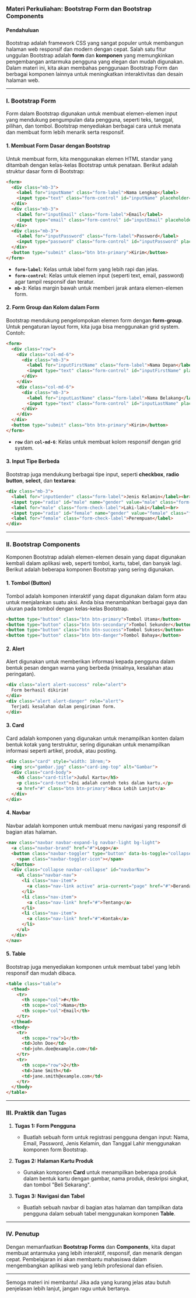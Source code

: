 ### **Materi Perkuliahan: Bootstrap Form dan Bootstrap Components**

#### **Pendahuluan**
Bootstrap adalah framework CSS yang sangat populer untuk membangun halaman web responsif dan modern dengan cepat. Salah satu fitur unggulan Bootstrap adalah **form** dan **komponen** yang memungkinkan pengembangan antarmuka pengguna yang elegan dan mudah digunakan. Dalam materi ini, kita akan membahas penggunaan Bootstrap Form dan berbagai komponen lainnya untuk meningkatkan interaktivitas dan desain halaman web.

---

### **I. Bootstrap Form**

Form dalam Bootstrap digunakan untuk membuat elemen-elemen input yang mendukung pengumpulan data pengguna, seperti teks, tanggal, pilihan, dan tombol. Bootstrap menyediakan berbagai cara untuk menata dan membuat form lebih menarik serta responsif.

#### 1. **Membuat Form Dasar dengan Bootstrap**
Untuk membuat form, kita menggunakan elemen HTML standar yang ditambah dengan kelas-kelas Bootstrap untuk penataan. Berikut adalah struktur dasar form di Bootstrap:

```html
<form>
  <div class="mb-3">
    <label for="inputName" class="form-label">Nama Lengkap</label>
    <input type="text" class="form-control" id="inputName" placeholder="Masukkan nama lengkap">
  </div>
  <div class="mb-3">
    <label for="inputEmail" class="form-label">Email</label>
    <input type="email" class="form-control" id="inputEmail" placeholder="Masukkan email">
  </div>
  <div class="mb-3">
    <label for="inputPassword" class="form-label">Password</label>
    <input type="password" class="form-control" id="inputPassword" placeholder="Masukkan password">
  </div>
  <button type="submit" class="btn btn-primary">Kirim</button>
</form>
```

- **`form-label`**: Kelas untuk label form yang lebih rapi dan jelas.
- **`form-control`**: Kelas untuk elemen input (seperti text, email, password) agar tampil responsif dan teratur.
- **`mb-3`**: Kelas margin bawah untuk memberi jarak antara elemen-elemen form.

#### 2. **Form Group dan Kolom dalam Form**
Bootstrap mendukung pengelompokan elemen form dengan **form-group**. Untuk pengaturan layout form, kita juga bisa menggunakan grid system. Contoh:

```html
<form>
  <div class="row">
    <div class="col-md-6">
      <div class="mb-3">
        <label for="inputFirstName" class="form-label">Nama Depan</label>
        <input type="text" class="form-control" id="inputFirstName" placeholder="Masukkan nama depan">
      </div>
    </div>
    <div class="col-md-6">
      <div class="mb-3">
        <label for="inputLastName" class="form-label">Nama Belakang</label>
        <input type="text" class="form-control" id="inputLastName" placeholder="Masukkan nama belakang">
      </div>
    </div>
  </div>
  <button type="submit" class="btn btn-primary">Kirim</button>
</form>
```

- **`row`** dan **`col-md-6`**: Kelas untuk membuat kolom responsif dengan grid system.

#### 3. **Input Tipe Berbeda**
Bootstrap juga mendukung berbagai tipe input, seperti **checkbox**, **radio button**, **select**, dan **textarea**:

```html
<div class="mb-3">
  <label for="inputGender" class="form-label">Jenis Kelamin</label><br>
  <input type="radio" id="male" name="gender" value="male" class="form-check-input">
  <label for="male" class="form-check-label">Laki-laki</label><br>
  <input type="radio" id="female" name="gender" value="female" class="form-check-input">
  <label for="female" class="form-check-label">Perempuan</label>
</div>
```

---

### **II. Bootstrap Components**

Komponen Bootstrap adalah elemen-elemen desain yang dapat digunakan kembali dalam aplikasi web, seperti tombol, kartu, tabel, dan banyak lagi. Berikut adalah beberapa komponen Bootstrap yang sering digunakan.

#### 1. **Tombol (Button)**
Tombol adalah komponen interaktif yang dapat digunakan dalam form atau untuk menjalankan suatu aksi. Anda bisa menambahkan berbagai gaya dan ukuran pada tombol dengan kelas-kelas Bootstrap.

```html
<button type="button" class="btn btn-primary">Tombol Utama</button>
<button type="button" class="btn btn-secondary">Tombol Sekunder</button>
<button type="button" class="btn btn-success">Tombol Sukses</button>
<button type="button" class="btn btn-danger">Tombol Bahaya</button>
```

#### 2. **Alert**
Alert digunakan untuk memberikan informasi kepada pengguna dalam bentuk pesan dengan warna yang berbeda (misalnya, kesalahan atau peringatan).

```html
<div class="alert alert-success" role="alert">
  Form berhasil dikirim!
</div>
<div class="alert alert-danger" role="alert">
  Terjadi kesalahan dalam pengiriman form.
</div>
```

#### 3. **Card**
Card adalah komponen yang digunakan untuk menampilkan konten dalam bentuk kotak yang terstruktur, sering digunakan untuk menampilkan informasi seperti artikel, produk, atau posting.

```html
<div class="card" style="width: 18rem;">
  <img src="gambar.jpg" class="card-img-top" alt="Gambar">
  <div class="card-body">
    <h5 class="card-title">Judul Kartu</h5>
    <p class="card-text">Ini adalah contoh teks dalam kartu.</p>
    <a href="#" class="btn btn-primary">Baca Lebih Lanjut</a>
  </div>
</div>
```

#### 4. **Navbar**
Navbar adalah komponen untuk membuat menu navigasi yang responsif di bagian atas halaman.

```html
<nav class="navbar navbar-expand-lg navbar-light bg-light">
  <a class="navbar-brand" href="#">Logo</a>
  <button class="navbar-toggler" type="button" data-bs-toggle="collapse" data-bs-target="#navbarNav" aria-controls="navbarNav" aria-expanded="false" aria-label="Toggle navigation">
    <span class="navbar-toggler-icon"></span>
  </button>
  <div class="collapse navbar-collapse" id="navbarNav">
    <ul class="navbar-nav">
      <li class="nav-item">
        <a class="nav-link active" aria-current="page" href="#">Beranda</a>
      </li>
      <li class="nav-item">
        <a class="nav-link" href="#">Tentang</a>
      </li>
      <li class="nav-item">
        <a class="nav-link" href="#">Kontak</a>
      </li>
    </ul>
  </div>
</nav>
```

#### 5. **Table**
Bootstrap juga menyediakan komponen untuk membuat tabel yang lebih responsif dan mudah dibaca.

```html
<table class="table">
  <thead>
    <tr>
      <th scope="col">#</th>
      <th scope="col">Nama</th>
      <th scope="col">Email</th>
    </tr>
  </thead>
  <tbody>
    <tr>
      <th scope="row">1</th>
      <td>John Doe</td>
      <td>john.doe@example.com</td>
    </tr>
    <tr>
      <th scope="row">2</th>
      <td>Jane Smith</td>
      <td>jane.smith@example.com</td>
    </tr>
  </tbody>
</table>
```

---

### **III. Praktik dan Tugas**
1. **Tugas 1: Form Pengguna**
   - Buatlah sebuah form untuk registrasi pengguna dengan input: Nama, Email, Password, Jenis Kelamin, dan Tanggal Lahir menggunakan komponen form Bootstrap.
   
2. **Tugas 2: Halaman Kartu Produk**
   - Gunakan komponen **Card** untuk menampilkan beberapa produk dalam bentuk kartu dengan gambar, nama produk, deskripsi singkat, dan tombol "Beli Sekarang".

3. **Tugas 3: Navigasi dan Tabel**
   - Buatlah sebuah navbar di bagian atas halaman dan tampilkan data pengguna dalam sebuah tabel menggunakan komponen **Table**.

---

### **IV. Penutup**
Dengan memanfaatkan **Bootstrap Forms** dan **Components**, kita dapat membuat antarmuka yang lebih interaktif, responsif, dan menarik dengan cepat. Pembelajaran ini akan membantu mahasiswa dalam mengembangkan aplikasi web yang lebih profesional dan efisien.

---

Semoga materi ini membantu! Jika ada yang kurang jelas atau butuh penjelasan lebih lanjut, jangan ragu untuk bertanya.
